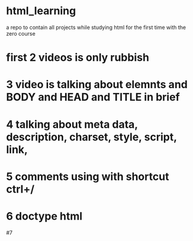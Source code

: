 # html_learning
  a repo to contain all projects while studying html for the first time with the zero course 

# first 2 videos is only rubbish
# 3 video is talking about elemnts and BODY and HEAD and TITLE in brief
# 4 talking about meta data, description, charset, style, script, link,
# 5 comments using <!-- --> with shortcut ctrl+/
# 6 doctype html
#7 